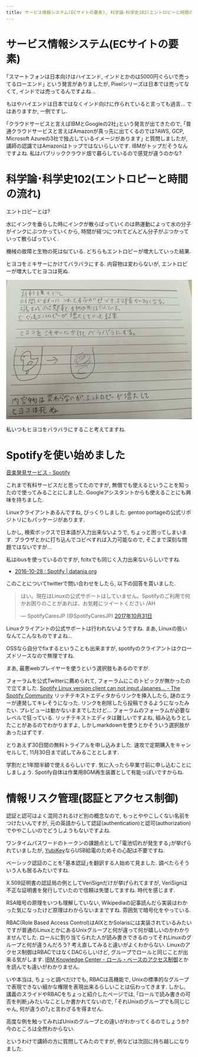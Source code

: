 ```yaml
---
title: サービス情報システム(ECサイトの要素), 科学論･科学史102(エントロピーと時間の流れ), Spotifyを使い始めました, 情報リスク管理(認証とアクセス制御)
---
```


# サービス情報システム(ECサイトの要素)

｢スマートフォンは日本向けはハイエンド, インドとかのは5000円ぐらいで売ってるローエンド｣
という発言がありましたが,
Pixelシリーズは日本では売ってなくて,
インドでは売ってるんですよね…

もはやハイエンドは日本ではなくインド向けに作られていると言っても過言…
ではありますか,
一例ですし.

｢クラウドサービスと言えばIBMとGoogleの2社｣という発言が出てきたので,
｢普通クラウドサービスと言えばAmazonが真っ先に出てくるのでは?AWS, GCP, Microsoft Azureの3社で独占しているイメージがあります｣
と質問しましたが,
講師の認識ではAmazonはトップではないらしいです.
IBMがトップだそうなんですよね.
私はパブリッククラウド畑で暮らしているので感覚が違うのかな?

# 科学論･科学史102(エントロピーと時間の流れ)

エントロピーとは?

水にインクを垂らした時にインクが散らばっていくのは熱運動によって水の分子がインクにぶつかっていくから,
時間が経つにつれてどんどん分子がぶつかっていって散らばっていく.

機械の故障と生物の死は似ている.
どちらもエントロピーが増大していった結果.

ヒヨコをミキサーにかけてバラバラにする.
内容物は変わらないが,
エントロピーが増大してヒヨコは死ぬ.

![リアクションペーパー](/asset/IMG_20171031_120057.jpg)

私いつもヒヨコをバラバラにすること考えてますね.

# Spotifyを使い始めました

[音楽発見サービス - Spotify](https://www.spotify.com/jp/info/)

これまで有料サービスだと思ってたのですが,
無償でも使えるということを知ったので使ってみることにしました.
Googleアシスタントからも使えることにも興味を持ちました.

Linuxクライアントあるんですね,
びっくりしました.
gentoo portageの公式リポジトリにもパッケージがあります.

しかし,
検索ボックスで日本語が入力出来ないようで,
ちょっと困ってしまいます.
ブラウザとかに打ち込んでコピペすれば入力可能なので,
そこまで深刻な問題ではないですが…

私はibusを使っているのですが,
fcitxでも同じく入力出来ないらしいですね.

* [2016-10-28 : Spotify | datania.org](http://datania.org/item/4069)

このことについてtwitterで問い合わせをしたら,
以下の回答を貰いました.

<blockquote class="twitter-tweet" data-lang="ja"><p lang="ja" dir="ltr">はい。現在はLinuxの公式サポートはしていません。Spotifyのご利用で何かお困りのことがあれば、お気軽にツイートください /AH</p>&mdash; SpotifyCaresJP (@SpotifyCaresJP) <a href="https://twitter.com/SpotifyCaresJP/status/925222706181820416?ref_src=twsrc%5Etfw">2017年10月31日</a></blockquote>

Linuxクライアントの公式サポートは行われないようですね.
まあ,
Linuxの扱いなんてこんなものですよね…

OSSなら自分でfixするということも出来ますが,
spotifyのクライアントはクローズドソースなので無理ですね.

まあ,
最悪webプレイヤーを使うという選択肢もあるのですが.

フォーラムを公式Twitterに薦められて,
フォーラムにこのトピックが無かったので立てました.
[Spotify Linux version client can not input Japanes... - The Spotify Community](https://community.spotify.com/t5/Desktop-Linux-Windows-Web-Player/Spotify-Linux-version-client-can-not-input-Japanese/m-p/2908140#M209125)
リッチテキストエディタからリンクを挿入したら,
謎のエラーが連発してキレそうになった.
リンクを削除したら投稿できるようになったみたい.
プレビューは動かないままでしたけど…
フォーラムのフォーラムが必要なレベルで狂っている.
リッチテキストエディタは難しいですよね,
組み込もうとしたことがあるのでわかりますよ,
しかしmarkdownを使うとかそういう選択肢があったはずです.

とりあえず30日間の無料トライアルを申し込みました.
速攻で定期購入をキャンセルして,
11月30日まで試してみることとします.

学割だと1年間半額で使えるらしいです.
気に入ったら卒業寸前に申し込むことにしましょう.
Spotify自体は作業用BGM再生装置として有能っぽいですからね.

# 情報リスク管理(認証とアクセス制御)

認証と認可はよく混同されるけど別の概念なので,
もっとややこしくない名前をつけたいんですが,
元の英語からして認証(authentication)と認可(authorization)でややこしいのでどうしようもないですよね.

ワンタイムパスワードのトークンの課題点として｢電池切れが発生する｣が挙げられていましたが,
[YubiKey](https://yubikey.yubion.com/)ならUSB給電のためその心配は不要ですね.

ベーシック認証のことを｢基本認証｣を翻訳する人始めて見ました.
調べたらそういう人も居るみたいですね.

X.509証明書の認証局の例としてVeriSignだけが挙げられてますが,
VeriSignは不正な証明書を発行していたので信頼は失墜してますね.
時代を感じます.

RSA暗号の原理をいつも理解していない,
Wikipediaの記事読んだら実装はわかった気になったけど原理はわからないままですね.
雰囲気で暗号化をやっている.

RBAC(Role Based Access Control)はAIXとかSolarisには実装されているみたいですが普通のLinuxとかにあるUnixグループと何が違って何が嬉しいのかわかりませんでした.
ロールに割り当てられた人が読み書きできるのってそれLinuxのグループと何が違うんだろう?
考え直してみると違いがよくわからない.
Linuxのアクセス制御はRBACではなくDACらしいけど,
グループでロールと同じことが出来る気がします.
[IBM Knowledge Center - ロール・ベースのアクセス制御](https://www.ibm.com/support/knowledgecenter/ja/ssw_aix_61/com.ibm.aix.security/rbac.htm)とかを読んでも違いがわかりません.

いや本当は,
ちょっと調べだけでも,
RBACは高機能で,
Unixの標準的なグループで表現できない細かな権限を表現出来るらしいことは伝わってきます.
しかし,
講義のスライドやRBACをちょっと紹介したページでは,
｢ロールで読み書きの可否を判断｣みたいなことしか書かれてないので,
｢それUnixのグループでも同じじゃん, 何が違うの?｣と言わざるを得ません.

高度な例を触ってみればUnixのグループとの違いがわかってくるのでしょうか?
今のところは全然わからない.

というわけで講師の方に質問してみたのですが,
例などは次回に持ち越しになりました.
